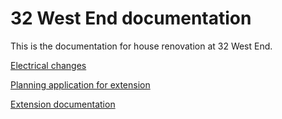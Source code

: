 # 32 West End documentation

This is the documentation for house renovation at 32 West End. 

[Electrical changes](electrical/)

[Planning application for extension](planning/)

[Extension documentation](extension/)
